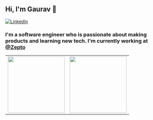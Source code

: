 ## Hi, I'm Gaurav 👋

<a target="_blank" href="https://www.linkedin.com/in/gauravgupta98/" target="_blank">
   <img alt="LinkedIn" src="https://img.shields.io/badge/LinkedIn-0077B5.svg?&style=for-the-badge&logo=linkedin&logoColor=white" />
</a>


### I'm a software engineer who is passionate about making products and learning new tech. I'm currently working at <a href="https://www.zeptonow.com/" target="_blank">@Zepto</a>

<table width="100%">
<tr>
   <td width="50%;">
      <img height="180em" src="https://github-readme-stats.vercel.app/api?username=gauravgupta98&show_icons=true&hide_border=true&theme=tokyonight&bg_color=00000000" />
   </td>
   <td width="50%;">
      <img height="180em" src="https://github-readme-stats.vercel.app/api/top-langs/?username=gauravgupta98&show_icons=true&hide_border=true&layout=compact&langs_count=8&theme=tokyonight&bg_color=00000000"/>
   </td>
</tr>
<table>
